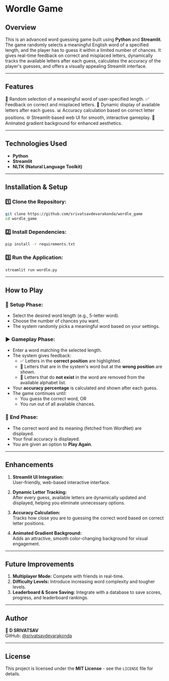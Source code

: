 # Wordle Game

## Overview  
This is an advanced word guessing game built using **Python** and **Streamlit**. The game randomly selects a meaningful English word of a specified length, and the player has to guess it within a limited number of chances. It gives real-time feedback on correct and misplaced letters, dynamically tracks the available letters after each guess, calculates the accuracy of the player's guesses, and offers a visually appealing Streamlit interface.

---

## Features
🎯 Random selection of a meaningful word of user-specified length.
✅ Feedback on correct and misplaced letters.
🔡 Dynamic display of available letters after each guess.
📊 Accuracy calculation based on correct letter positions.
🌐 Streamlit-based web UI for smooth, interactive gameplay.
🎨 Animated gradient background for enhanced aesthetics.

---

## Technologies Used
- **Python**
- **Streamlit**
- **NLTK (Natural Language Toolkit)**

---

## Installation & Setup

### 1️⃣ Clone the Repository:
```bash
git clone https://github.com/srivatsavdevarakonda/wordle_game
cd wordle_game
```

### 2️⃣ Install Dependencies:
```bash
pip install -r requirements.txt
```

### 3️⃣ Run the Application:
```bash
streamlit run wordle.py
```

---

## How to Play

### 🔽 **Setup Phase:**
- Select the desired word length (e.g., 5-letter word).
- Choose the number of chances you want.
- The system randomly picks a meaningful word based on your settings.

### ▶️ **Gameplay Phase:**
- Enter a word matching the selected length.
- The system gives feedback:
  - ✅ Letters in the **correct position** are highlighted.
  - 🔄 Letters that are in the system's word but at the **wrong position** are shown.
  - 🚫 Letters that do **not exist** in the word are removed from the available alphabet list.
- Your **accuracy percentage** is calculated and shown after each guess.
- The game continues until:
  - You guess the correct word, OR
  - You run out of all available chances.

### 🏁 **End Phase:**
- The correct word and its meaning (fetched from WordNet) are displayed.
- Your final accuracy is displayed.
- You are given an option to **Play Again**.

---

## Enhancements
1. **Streamlit UI Integration:**  
   User-friendly, web-based interactive interface.
  
2. **Dynamic Letter Tracking:**  
   After every guess, available letters are dynamically updated and displayed, helping you eliminate unnecessary options.
  
3. **Accuracy Calculation:**  
   Tracks how close you are to guessing the correct word based on correct letter positions.

4. **Animated Gradient Background:**  
   Adds an attractive, smooth color-changing background for visual engagement.

---

## Future Improvements
1. **Multiplayer Mode:** Compete with friends in real-time.
2. **Difficulty Levels:** Introduce increasing word complexity and tougher levels.
3. **Leaderboard & Score Saving:** Integrate with a database to save scores, progress, and leaderboard rankings.

---

## Author
👤 **D SRIVATSAV**  
GitHub: [@srivatsavdevarakonda](https://github.com/srivatsavdevarakonda)

---

## License
This project is licensed under the **MIT License** - see the `LICENSE` file for details.

